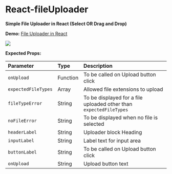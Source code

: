# React-fileUploader
**Simple File Uploader in React (Select OR Drag and Drop)**

**Demo:** [File Uploader in React](https://avaneeshtripathi.github.io/React-fileUploader/)

![](https://raw.githubusercontent.com/avaneeshtripathi/misc/master/images/fileUploader.png)

**Expected Props:**

| Parameter | Type | Description |
| :-------- | :--- | :---------- |
| `onUpload` | Function | To be called on Upload button click |
| `expectedFileTypes` | Array <string> | Allowed file extensions to upload |
| `fileTypeError` | String | To be displayed for a file uploaded other than `expectedFileTypes` |
| `noFileError` | String | To be displayed when no file is selected |
| `headerLabel` | String | Uploader block Heading |
| `inputLabel` | String | Label text for input area |
| `buttonLabel` | String | To be called on Upload button click |
| `onUpload` | String | Upload button text |

